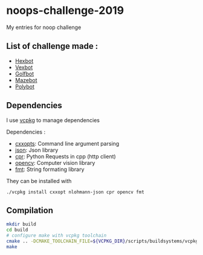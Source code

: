 # noops-challenge-2019

My entries for noop challenge

## List of challenge made :

- [Hexbot](src/hexbot/README.md)
- [Vexbot](src/vexbot/README.md)
- [Golfbot](src/golfbot/README.md)
- [Mazebot](src/mazebot/README.md)
- [Polybot](src/polybot/README.md)

## Dependencies

I use [vcpkg](https://github.com/Microsoft/vcpkg) to manage dependencies

Dependencies :
- [cxxopts](https://github.com/jarro2783/cxxopts): Command line argument parsing
- [json](https://github.com/nlohmann/json): Json library
- [cpr](https://github.com/whoshuu/cpr): Python Requests in cpp (http client)
- [opencv](https://github.com/opencv/opencv): Computer vision library
- [fmt](https://github.com/fmtlib/fmt): String formating library

They can be installed with
```
./vcpkg install cxxopt nlohmann-json cpr opencv fmt
```

## Compilation

```bash
mkdir build
cd build
# configure make with vcpkg toolchain
cmake .. -DCMAKE_TOOLCHAIN_FILE=${VCPKG_DIR}/scripts/buildsystems/vcpkg.cmake -DBUILD_PYTHON_BINDING=ON -DBUILD_EXAMPLES=ON -DBUILD_UNIT_TESTS=ON
make
```

